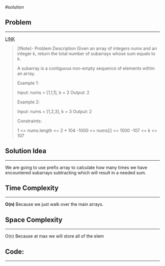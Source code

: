 #solution
## Problem
___
[LINK](https://leetcode.com/problems/subarray-sum-equals-k/description/)

>[!Note]- Problem Description
> Given an array of integers nums and an integer k, return the total number of subarrays whose sum equals to k.
>
>A subarray is a contiguous non-empty sequence of elements within an array.
>
> 
>
>Example 1:
>
>Input: nums = [1,1,1], k = 2
>Output: 2
>
>Example 2:
>
>Input: nums = [1,2,3], k = 3
>Output: 2
>
> 
>
>Constraints:
>
>    1 <= nums.length <= 2 * 104
>    -1000 <= nums[i] <= 1000
>    -107 <= k <= 107

## Solution Idea
___
We are going to use prefix array to calculate how many times we have encountered subarrays subtracting which will result in a needed sum.




## Time Complexity
___
**O(n)**
Because we just walk over the main arrays.

## Space Complexity
___
O(n)
Because at max we will store all of the elem


## Code:
___
```go



```
